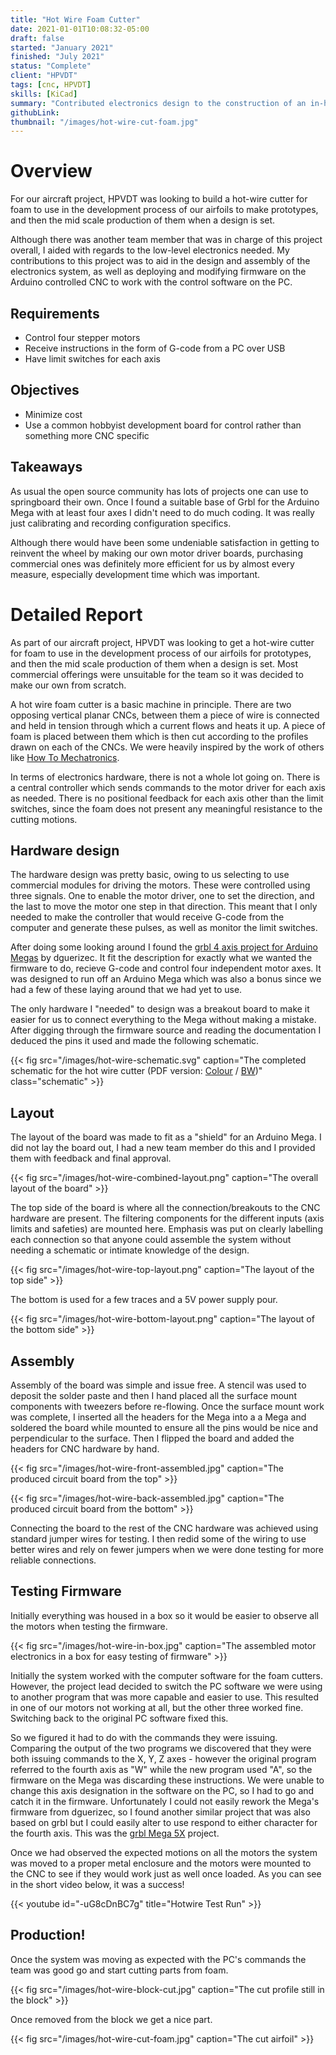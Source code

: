 ```yaml
---
title: "Hot Wire Foam Cutter"
date: 2021-01-01T10:08:32-05:00
draft: false
started: "January 2021"
finished: "July 2021"
status: "Complete"
client: "HPVDT"
tags: [cnc, HPVDT]
skills: [KiCad]
summary: "Contributed electronics design to the construction of an in-house CNC hot-wire foam cutting for HPVDT"
githubLink:
thumbnail: "/images/hot-wire-cut-foam.jpg"
---
```


# Overview

For our aircraft project, HPVDT was looking to build a hot-wire cutter for foam to use in the development process of our airfoils to make prototypes, and then the mid scale production of them when a design is set. 

Although there was another team member that was in charge of this project overall, I aided with regards to the low-level electronics needed. My contributions to this project was to aid in the design and assembly of the electronics system, as well as deploying and modifying firmware on the Arduino controlled CNC to work with the control software on the PC.

## Requirements

- Control four stepper motors
- Receive instructions in the form of G-code from a PC over USB
- Have limit switches for each axis

## Objectives

- Minimize cost
- Use a common hobbyist development board for control rather than something more CNC specific

## Takeaways

As usual the open source community has lots of projects one can use to springboard their own. Once I found a suitable base of Grbl for the Arduino Mega with at least four axes I didn't need to do much coding. It was really just calibrating and recording configuration specifics.

Although there would have been some undeniable satisfaction in getting to reinvent the wheel by making our own motor driver boards, purchasing commercial ones was definitely more efficient for us by almost every measure, especially development time which was important.

# Detailed Report

As part of our aircraft project, HPVDT was looking to get a hot-wire cutter for foam to use in the development process of our airfoils for prototypes, and then the mid scale production of them when a design is set. Most commercial offerings were unsuitable for the team so it was decided to make our own from scratch.

A hot wire foam cutter is a basic machine in principle. There are two opposing vertical planar CNCs, between them a piece of wire is connected and held in tension through which a current flows and heats it up. A piece of foam is placed between them which is then cut according to the profiles drawn on each of the CNCs. We were heavily inspired by the work of others like [How To Mechatronics](https://youtu.be/oIKEYM-lMWQ).

In terms of electronics hardware, there is not a whole lot going on. There is a central controller which sends commands to the motor driver for each axis as needed. There is no positional feedback for each axis other than the limit switches, since the foam does not present any meaningful resistance to the cutting motions.

## Hardware design

The hardware design was pretty basic, owing to us selecting to use commercial modules for driving the motors. These were controlled using three signals. One to enable the motor driver, one to set the direction, and the last to move the motor one step in that direction. This meant that I only needed to make the controller that would receive G-code from the computer and generate these pulses, as well as monitor the limit switches.

After doing some looking around I found the [grbl 4 axis project for Arduino Megas](https://github.com/dguerizec/grbl-Mega-4axis/) by dguerizec. It fit the description for exactly what we wanted the firmware to do, recieve G-code and control four independent motor axes. It was designed to run off an Arduino Mega which was also a bonus since we had a few of these laying around that we had yet to use.

The only hardware I "needed" to design was a breakout board to make it easier for us to connect everything to the Mega without making a mistake. After digging through the firmware source and reading the documentation I deduced the pins it used and made the following schematic.

{{< fig src="/images/hot-wire-schematic.svg" caption="The completed schematic for the hot wire cutter (PDF version: [Colour](/pdf/hotwireboard.pdf) / [BW](/pdf/hotwireboard-BW.pdf))" class="schematic" >}}


## Layout

The layout of the board was made to fit as a "shield" for an Arduino Mega. I did not lay the board out, I had a new team member do this and I provided them with feedback and final approval.

{{< fig src="/images/hot-wire-combined-layout.png" caption="The overall layout of the board" >}}

The top side of the board is where all the connection/breakouts to the CNC hardware are present. The filtering components for the different inputs (axis limits and safeties) are mounted here. Emphasis was put on clearly labelling each connection so that anyone could assemble the system without needing a schematic or intimate knowledge of the design.

{{< fig src="/images/hot-wire-top-layout.png" caption="The layout of the top side" >}}

The bottom is used for a few traces and a 5V power supply pour.

{{< fig src="/images/hot-wire-bottom-layout.png" caption="The layout of the bottom side" >}}


## Assembly

Assembly of the board was simple and issue free. A stencil was used to deposit the solder paste and then I hand placed all the surface mount components with tweezers before re-flowing. Once the surface mount work was complete, I inserted all the headers for the Mega into a a Mega and soldered the board while mounted to ensure all the pins would be nice and perpendicular to the surface. Then I flipped the board and added the headers for CNC hardware by hand.

{{< fig src="/images/hot-wire-front-assembled.jpg" caption="The produced circuit board from the top" >}}

{{< fig src="/images/hot-wire-back-assembled.jpg" caption="The produced circuit board from the bottom" >}}

Connecting the board to the rest of the CNC hardware was achieved using standard jumper wires for testing. I then redid some of the wiring to use better wires and rely on fewer jumpers when we were done testing for more reliable connections.

## Testing Firmware

Initially everything was housed in a box so it would be easier to observe all the motors when testing the firmware.

{{< fig src="/images/hot-wire-in-box.jpg" caption="The assembled motor electronics in a box for easy testing of firmware" >}}

Initially the system worked with the computer software for the foam cutters. However, the project lead decided to switch the PC software we were using to another program that was more capable and easier to use. This resulted in one of our motors not working at all, but the other three worked fine. Switching back to the original PC software fixed this. 

So we figured it had to do with the commands they were issuing. Comparing the output of the two programs we discovered that they were both issuing commands to the X, Y, Z axes - however the original program referred to the fourth axis as "W" while the new program used "A", so the firmware on the Mega was discarding these instructions. We were unable to change this axis designation in the software on the PC, so I had to go and catch it in the firmware. Unfortunately I could not easily rework the Mega's firmware from dguerizec, so I found another similar project that was also based on grbl but I could easily alter to use respond to either character for the fourth axis. This was the [grbl Mega 5X](https://github.com/fra589/grbl-Mega-5X/) project.

Once we had observed the expected motions on all the motors the system was moved to a proper metal enclosure and the motors were mounted to the CNC to see if they would work just as well once loaded. As you can see in the short video below, it was a success!

{{< youtube id="-uG8cDnBC7g" title="Hotwire Test Run" >}}

## Production!

Once the system was moving as expected with the PC's commands the team was good go and start cutting parts from foam.

{{< fig src="/images/hot-wire-block-cut.jpg" caption="The cut profile still in the block" >}}

Once removed from the block we get a nice part.

{{< fig src="/images/hot-wire-cut-foam.jpg" caption="The cut airfoil" >}}


